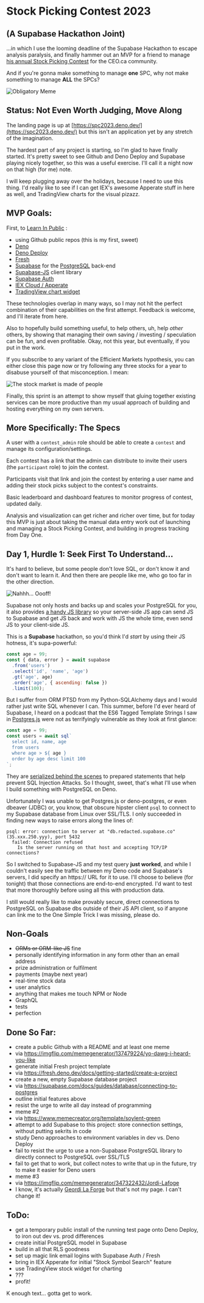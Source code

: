 # Stock Picking Contest 2023

## (A Supabase Hackathon Joint)

...in which I use the looming deadline of the Supabase Hackathon to escape analysis paralysis, and finally hammer out an MVP for a friend to manage [his annual Stock Picking Contest](http://everythingeven.com/2022spc.php) for the CEO.ca community.

And if you're gonna make something to manage **one** SPC, why not make something to manage **ALL** the SPCs?

![Obligatory Meme](https://i.imgflip.com/74r9ct.jpg)

## Status: Not Even Worth Judging, Move Along

The landing page is up at [https://spc2023.deno.dev/](https://spc2023.deno.dev/) but this isn't an application yet by any stretch of the imagination.

The hardest part of any project is starting, so I'm glad to have finally started. It's pretty sweet to see Github and Deno Deploy and Supabase playing nicely together, so this was a useful exercise. I'll call it a night now on that high (for me) note.

I will keep plugging away over the holidays, because I need to use this thing. I'd really like to see if I can get IEX's awesome Apperate stuff in here as well, and TradingView charts for the visual pizazz. 

## MVP Goals:

First, to [Learn In Public](https://www.swyx.io/learn-in-public) :

 * using Github public repos (this is my first, sweet)
 * [Deno](https://deno.land/)
 * [Deno Deploy](https://deno.com/deploy)
 * [Fresh](https://fresh.deno.dev/)
 * [Supabase](https://supabase.com/) for the [PostgreSQL](https://www.postgresql.org/) back-end
 * [Supabase-JS](https://supabase.com/docs/reference/javascript/introduction) client library
 * [Supabase Auth](https://supabase.com/auth)
 * [IEX Cloud / Apperate](https://iexcloud.io/docs/apperate-apis)
 * [TradingView chart widget](https://www.tradingview.com/widget/)

These technologies overlap in many ways, so I may not hit the perfect combination of their capabilities on the first attempt. Feedback is welcome, and I'll iterate from here.

Also to hopefully build something useful, to help others, uh, help *other* others, by showing that managing their own saving / investing / speculation can be fun, and even profitable. Okay, not this year, but eventually, if you put in the work.

If you subscribe to any variant of the Efficient Markets hypothesis, you can either close this page now or try following any three stocks for a year to disabuse yourself of that misconception.  I mean:

![The stock market is made of people](https://memecreator.org/static/images/memes/5536741.jpg)

Finally, this sprint is an attempt to show myself that gluing together existing services can be more productive than my usual approach of building and hosting everything on my own servers.

## More Specifically: The Specs

A user with a `contest_admin` role should be able to create a `contest` and manage its configuration/settings.

Each contest has a link that the admin can distribute to invite their users (the `participant` role) to join the contest.

Participants visit that link and join the contest by entering a user name and adding their stock picks subject to the contest's constraints.

Basic leaderboard and dashboard features to monitor progress of contest, updated daily.

Analysis and visualization can get richer and richer over time, but for today this MVP is just about taking the manual data entry work out of launching and managing a Stock Picking Contest, and building in progress tracking from Day One.

## Day 1, Hurdle 1: Seek First To Understand...

It's hard to believe, but some people don't love SQL, or don't know it and don't want to learn it. And then there are people like me, who go too far in the other direction.

![Nahhh... Oooff!](https://i.imgflip.com/74szfb.jpg)

Supabase not only hosts and backs up and scales your PostgreSQL for you, it also provides [a handy JS library](https://supabase.com/docs/reference/javascript/introduction) so your server-side JS app can send JS to Supabase and get JS back and work with JS the whole time, even send JS to your client-side JS.

This is a **Supabase** hackathon, so you'd think I'd *start* by using their JS hotness, it's supa-powerful:

```javascript
const age = 99;
const { data, error } = await supabase
  .from('users')
  .select('id', 'name', 'age')
  .gt('age', age)
  .order('age', { ascending: false })
  .limit(100);
```

But I suffer from ORM PTSD from my Python-SQLAlchemy days and I would rather just write SQL whenever I can.
This summer, before I'd ever heard of Supabase, I heard on a podcast
that the ES6 Tagged Template Strings I saw in [Postgres.js](https://deno.land/x/postgresjs)
were not as terrifyingly vulnerable as they look at first glance:

```javascript
const age = 99;
const users = await sql`
  select id, name, age
  from users
  where age > ${ age }
  order by age desc limit 100
`;
```

They are [serialized behind the scenes](https://deno.land/x/postgresjs@v3.3.2#queries) to prepared statements that help prevent SQL Injection Attacks.
So I thought, sweet, that's what I'll use when I build something with PostgreSQL on Deno.

Unfortunately I was unable to get Postgres.js or deno-postgres, or even dbeaver (JDBC) or, you know, that obscure hipster client `psql`
to connect to my Supabase database from Linux over SSL/TLS.  I only succeeded in finding new ways to raise errors along the lines of:

```
psql: error: connection to server at "db.redacted.supabase.co" (35.xxx.250.yyy), port 5432
  failed: Connection refused
	Is the server running on that host and accepting TCP/IP connections?
```

So I switched to Supabase-JS and my test query **just worked**, and while I couldn't easily see the
traffic between my Deno code and Supabase's servers, I did specify an https:// URL for it to use.
I'll choose to believe (for tonight) that those connections are end-to-end encrypted.
I'd want to test that more thoroughly before using all this with production data.

I still would really like to make provably secure, direct connections to PostgreSQL on Supabase dbs outside of their JS API client,
so if anyone can link me to the One Simple Trick I was missing, please do.

## Non-Goals

 * ~~ORMs or ORM-like JS~~ fine
 * personally identifying information in any form other than an email address
 * prize administration or fulfilment
 * payments (maybe next year)
 * real-time stock data
 * user analytics
 * anything that makes me touch NPM or Node
 * GraphQL
 * tests
 * perfection

## Done So Far:

 * create a public Github with a README and at least one meme
  * via https://imgflip.com/memegenerator/137479224/yo-dawg-i-heard-you-like
 * generate initial Fresh project template
  * via https://fresh.deno.dev/docs/getting-started/create-a-project
 * create a new, empty Supabase database project
  * via https://supabase.com/docs/guides/database/connecting-to-postgres
 * outline initial features above
 * resist the urge to write all day instead of programming
 * meme #2
  * via https://www.memecreator.org/template/soylent-green
 * attempt to add Supabase to this project: store connection settings, without putting sekrits in code
 * study Deno approaches to environment variables in dev vs. Deno Deploy
 * fail to resist the urge to use a non-Supabase PostgreSQL library to directly connect to PostgreSQL over SSL/TLS
 * fail to get that to work, but collect notes to write that up in the future, try to make it easier for Deno users
 * meme #3
  * via https://imgflip.com/memegenerator/347322432/Jordi-Lafoge
   * I know, it's actually [Geordi La Forge](https://en.wikipedia.org/wiki/Geordi_La_Forge) but that's not my page. I can't change it!

## ToDo:

 * get a temporary public install of the running test page onto Deno Deploy, to iron out dev vs. prod differences
 * create initial PostgreSQL model in Supabase
 * build in all that RLS goodness
 * set up magic link email logins with Supabase Auth / Fresh
 * bring in IEX Apperate for initial "Stock Symbol Search" feature
 * use TradingView stock widget for charting
 * ???
 * profit!
 
K enough text... gotta get to work.

